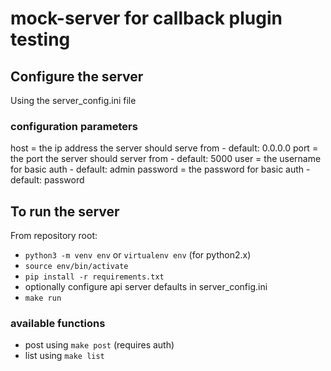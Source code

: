 # mock-server for callback plugin testing

## Configure the server

Using the server\_config.ini file

### configuration parameters
host = the ip address the server should serve from - default: 0.0.0.0
port = the port the server should server from - default: 5000
user = the username for basic auth - default: admin
password = the password for basic auth - default: password

## To run the server

From repository root:

* `python3 -m venv env` or `virtualenv env` (for python2.x)
* `source env/bin/activate`
* `pip install -r requirements.txt`
* optionally configure api server defaults in server\_config.ini
* `make run`

### available functions

* post using `make post` (requires auth)
* list using `make list`
